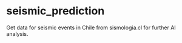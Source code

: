 # seismic_prediction

Get data for seismic events in Chile from sismologia.cl for further AI analysis.